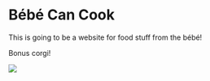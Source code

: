 Bébé Can Cook
=====================

This is going to be a website for food stuff from the bébé!

Bonus corgi!


<img src="http://i.imgur.com/6c3fkvE.gif"/>
